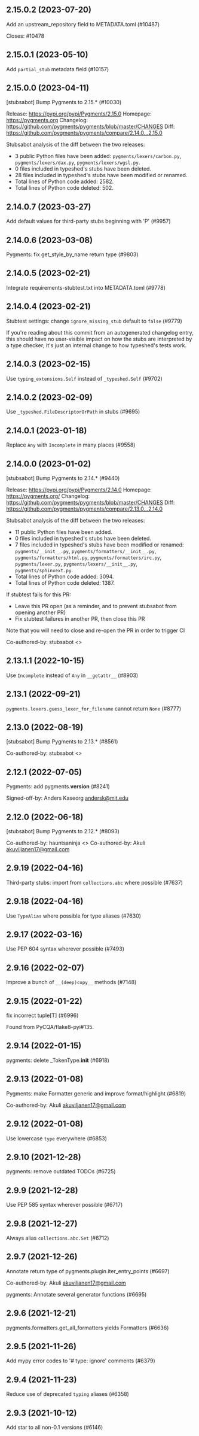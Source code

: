## 2.15.0.2 (2023-07-20)

Add an upstream_repository field to METADATA.toml (#10487)

Closes: #10478

## 2.15.0.1 (2023-05-10)

Add `partial_stub` metadata field (#10157)

## 2.15.0.0 (2023-04-11)

[stubsabot] Bump Pygments to 2.15.* (#10030)

Release: https://pypi.org/pypi/Pygments/2.15.0
Homepage: https://pygments.org
Changelog: https://github.com/pygments/pygments/blob/master/CHANGES
Diff: https://github.com/pygments/pygments/compare/2.14.0...2.15.0

Stubsabot analysis of the diff between the two releases:
 - 3 public Python files have been added: `pygments/lexers/carbon.py`, `pygments/lexers/dax.py`, `pygments/lexers/wgsl.py`.
 - 0 files included in typeshed's stubs have been deleted.
 - 28 files included in typeshed's stubs have been modified or renamed.
 - Total lines of Python code added: 2582.
 - Total lines of Python code deleted: 502.

## 2.14.0.7 (2023-03-27)

Add default values for third-party stubs beginning with 'P' (#9957)

## 2.14.0.6 (2023-03-08)

Pygments: fix get_style_by_name return type (#9803)

## 2.14.0.5 (2023-02-21)

Integrate requirements-stubtest.txt into METADATA.toml (#9778)

## 2.14.0.4 (2023-02-21)

Stubtest settings: change `ignore_missing_stub` default to `false` (#9779)

If you're reading about this commit from an autogenerated changelog entry, this should have no user-visible impact on how the stubs are interpreted by a type checker; it's just an internal change to how typeshed's tests work.

## 2.14.0.3 (2023-02-15)

Use `typing_extensions.Self` instead of `_typeshed.Self` (#9702)

## 2.14.0.2 (2023-02-09)

Use `_typeshed.FileDescriptorOrPath` in stubs (#9695)

## 2.14.0.1 (2023-01-18)

Replace `Any` with `Incomplete` in many places (#9558)

## 2.14.0.0 (2023-01-02)

[stubsabot] Bump Pygments to 2.14.* (#9440)

Release: https://pypi.org/pypi/Pygments/2.14.0
Homepage: https://pygments.org/
Changelog: https://github.com/pygments/pygments/blob/master/CHANGES
Diff: https://github.com/pygments/pygments/compare/2.13.0...2.14.0

Stubsabot analysis of the diff between the two releases:
 - 11 public Python files have been added.
 - 0 files included in typeshed's stubs have been deleted.
 - 7 files included in typeshed's stubs have been modified or renamed: `pygments/__init__.py`, `pygments/formatters/__init__.py`, `pygments/formatters/html.py`, `pygments/formatters/irc.py`, `pygments/lexer.py`, `pygments/lexers/__init__.py`, `pygments/sphinxext.py`.
 - Total lines of Python code added: 3094.
 - Total lines of Python code deleted: 1387.

If stubtest fails for this PR:
- Leave this PR open (as a reminder, and to prevent stubsabot from opening another PR)
- Fix stubtest failures in another PR, then close this PR

Note that you will need to close and re-open the PR in order to trigger CI

Co-authored-by: stubsabot <>

## 2.13.1.1 (2022-10-15)

Use `Incomplete` instead of `Any` in `__getattr__` (#8903)

## 2.13.1 (2022-09-21)

`pygments.lexers.guess_lexer_for_filename` cannot return `None` (#8777)

## 2.13.0 (2022-08-19)

[stubsabot] Bump Pygments to 2.13.* (#8561)

Co-authored-by: stubsabot <>

## 2.12.1 (2022-07-05)

Pygments: add pygments.__version__ (#8241)

Signed-off-by: Anders Kaseorg <andersk@mit.edu>

## 2.12.0 (2022-06-18)

[stubsabot] Bump Pygments to 2.12.* (#8093)

Co-authored-by: hauntsaninja <>
Co-authored-by: Akuli <akuviljanen17@gmail.com>

## 2.9.19 (2022-04-16)

Third-party stubs: import from `collections.abc` where possible (#7637)

## 2.9.18 (2022-04-16)

Use `TypeAlias` where possible for type aliases (#7630)

## 2.9.17 (2022-03-16)

Use PEP 604 syntax wherever possible (#7493)

## 2.9.16 (2022-02-07)

Improve a bunch of `__(deep)copy__` methods (#7148)

## 2.9.15 (2022-01-22)

fix incorrect tuple[T] (#6996)

Found from PyCQA/flake8-pyi#135.

## 2.9.14 (2022-01-15)

pygments: delete _TokenType.__init__ (#6918)

## 2.9.13 (2022-01-08)

Pygments: make Formatter generic and improve format/highlight (#6819)

Co-authored-by: Akuli <akuviljanen17@gmail.com>

## 2.9.12 (2022-01-08)

Use lowercase `type` everywhere (#6853)

## 2.9.10 (2021-12-28)

pygments: remove outdated TODOs (#6725)

## 2.9.9 (2021-12-28)

Use PEP 585 syntax wherever possible (#6717)

## 2.9.8 (2021-12-27)

Always alias `collections.abc.Set` (#6712)

## 2.9.7 (2021-12-26)

Annotate return type of pygments.plugin.iter_entry_points (#6697)

Co-authored-by: Akuli <akuviljanen17@gmail.com>

pygments: Annotate several generator functions (#6695)

## 2.9.6 (2021-12-21)

pygments.formatters.get_all_formatters yields Formatters (#6636)

## 2.9.5 (2021-11-26)

Add mypy error codes to '# type: ignore' comments (#6379)

## 2.9.4 (2021-11-23)

Reduce use of deprecated `typing` aliases (#6358)

## 2.9.3 (2021-10-12)

Add star to all non-0.1 versions (#6146)

